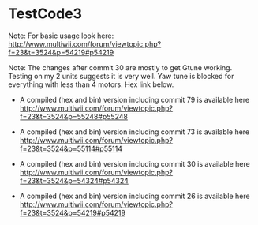 TestCode3
=========

Note: For basic usage look here: http://www.multiwii.com/forum/viewtopic.php?f=23&t=3524&p=54219#p54219

Note: The changes after commit 30 are mostly to get Gtune working. Testing on my 2 units suggests it is very well. Yaw tune is blocked for everything with less than 4 motors. Hex link below.

- A compiled (hex and bin) version including commit 79 is available here
http://www.multiwii.com/forum/viewtopic.php?f=23&t=3524&p=55248#p55248

- A compiled (hex and bin) version including commit 73 is available here
http://www.multiwii.com/forum/viewtopic.php?f=23&t=3524&p=55114#p55114

- A compiled (hex and bin) version including commit 30 is available here
http://www.multiwii.com/forum/viewtopic.php?f=23&t=3524&p=54324#p54324

- A compiled (hex and bin) version including commit 26 is available here http://www.multiwii.com/forum/viewtopic.php?f=23&t=3524&p=54219#p54219


